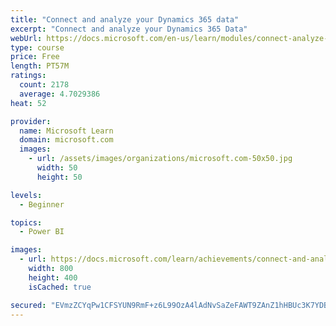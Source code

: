 ```yaml
---
title: "Connect and analyze your Dynamics 365 data​"
excerpt: "Connect and analyze your Dynamics 365 Data​"
webUrl: https://docs.microsoft.com/en-us/learn/modules/connect-analyze-dynamics-365-data/
type: course
price: Free
length: PT57M
ratings:
  count: 2178
  average: 4.7029386
heat: 52

provider:
  name: Microsoft Learn
  domain: microsoft.com
  images:
    - url: /assets/images/organizations/microsoft.com-50x50.jpg
      width: 50
      height: 50

levels:
  - Beginner

topics:
  - Power BI

images:
  - url: https://docs.microsoft.com/learn/achievements/connect-and-analyze-your-microsoft-dynamics-365-data-social.png
    width: 800
    height: 400
    isCached: true

secured: "EVmzZCYqPw1CFSYUN9RmF+z6L99OzA4lAdNvSaZeFAWT9ZAnZ1hHBUc3K7YDB1ZZFxjrur7jrYb9C7d9h+mbmv7T/LBE9GumZEyxcXuDnCbuM1FG1PDGg722XPxW5HgjckrwYdu1tZL7/5BX3ntoTAD0FCZMV+Ejg2G1HHY2II+AkpbwOFt4qw44NRukJ7prK8Dase76js+fF75ILm3Q1lQiDPv3h6qIBiEfAjdzY6NTCUDZgWxYOULLImyBQTwo4T+eP4Oe6RLWArF5KyJnV4bRCkj2cv3nZV8Tu5DD0ic0w7qQOOIMiBBDI+ruj2IcKcJ2jT1gxgWyINN5+yH+rjkqa5FrY5SN3/xbNQQBVTPqo5LlRPGIoPJoVLlHj3E0Pe+9dH220iyq8kUy6ieL6FbMc1Ar2tKe3f/+EF7Hc8c=;uru6dx8TswtHqvRHc7TH8w=="
---
```


